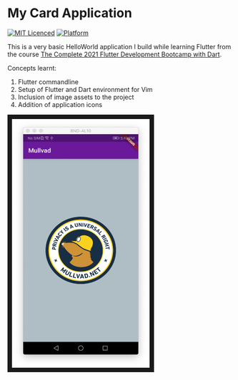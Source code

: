 # My Card Application

[![MIT Licenced](https://img.shields.io/badge/License-MIT-blue.svg)](https://opensource.org/licenses/MIT)
[![Platform](https://img.shields.io/badge/Platform-Flutter-yellow.svg)](https://flutter.io)

This is a very basic HelloWorld application I build while learning Flutter
from the course [The Complete 2021 Flutter Development Bootcamp with Dart](https://www.udemy.com/course/flutter-bootcamp-with-dart/).

Concepts learnt:

1. Flutter commandline
2. Setup of Flutter and Dart environment for Vim
3. Inclusion of image assets to the project
4. Addition of application icons

<img src="https://github.com/ArcherN9/LearningFlutter/raw/master/MullvadLogo/images/Screenshot-1.png"
alt="Application Screenshot" width="308" height="558" border="10" />
